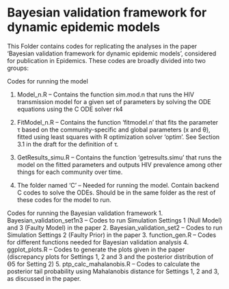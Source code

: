 # Bayesian validation framework for dynamic epidemic models

This Folder contains codes for replicating the analyses in the paper ‘Bayesian validation framework for dynamic epidemic models’, considered for publication in Epidemics.
These codes are broadly divided into two groups:

Codes for running the model

1. Model_n.R – Contains the function sim.mod.n that runs the HIV transmission model for a given set of parameters by solving the ODE equations using the C ODE solver rk4 

2. FitModel_n.R – Contains the function ‘fitmodel.n’ that fits the parameter τ based on the community-specific and global parameters (x and θ), fitted using least squares with R  optimization solver ‘optim’. See Section 3.1 in the draft for the definition of τ. 

3. GetResults_simu.R – Contains the function ‘getresults.simu’ that runs the model on the fitted parameters and outputs HIV prevalence among other things for each community over time.

4. The folder named ‘C’ – Needed for running the model. Contain backend C codes to solve the ODEs. Should be in the same folder as the rest of these codes for the model to run.

Codes for running the Bayesian validation framework 
	1. Bayesian_validation_set1n3 – Codes to run Simulation Settings 1 (Null Model) and 3 (Faulty Model) in the paper
	2. Bayesian_validation_set2 – Codes to run Simulation Settings 2 (Faulty Prior) in the paper
	3. function_gen.R – Codes for different functions needed for Bayesian validation analysis
	4. ggplot_plots.R – Codes to generate the plots given in the paper (discrepancy plots for Settings 1, 2 and 3 and the posterior distribution of ϴ5 for Setting 2)
	5. ptp_calc_mahalanobis.R – Codes to calculate the posterior tail probability using Mahalanobis distance for Settings 1, 2 and 3, as discussed in the paper.
